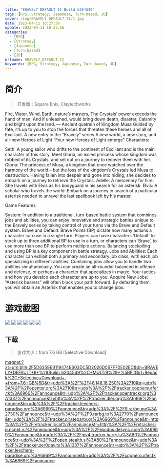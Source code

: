 ```yaml
---
title: "BRAVELY DEFAULT II Build 6204549"
tags: [RPG, Strategy, Japanese, Turn-based, 3D]
cover: /img/BRAVELY_DEFAULT_II/1.jpg
date: 2023-04-11 10:27:56
update: 2023-04-11 10:27:56
categories: 
  - [RPG]
  - [Strategy]
  - [Japanese]
  - [Turn-based]
  - [3D]
urlname: BRAVELY_DEFAULT_II
keywords: [RPG, Strategy, Japanese, Turn-based, 3D]
---
```

# 简介

> 开发商：Square Enix, Claytechworks

Fire, Water, Wind, Earth, nature’s masters,
The Crystals’ power exceeds the hand of man,
And if unleashed, would bring down death, disaster,
Calamity and blight upon the land.
― Ancient quatrain of Kingdom Musa
Guided by fate, it’s up to you to stop the forces that threaten these heroes and all of Excillant.
A new entry in the “Bravely” series
A new world, a new story, and all-new Heroes of Light
“Four new Heroes of Light emerge”
Characters:

Seth: A young sailor who drifts to the continent of Excillant and is the main character of this story. Meet Gloria, an exiled princess whose kingdom was robbed of its Crystals, and set out on a journey to recover them with her.
Gloria: The princess of Musa, a kingdom that once watched over the harmony of the world – but the loss of the kingdom’s Crystals led Musa to destruction. Having fallen into despair and gone into hiding, she decides to embark on a journey to retrieve the Crystals.
Adelle: A mercenary for hire. She travels with Elvis as his bodyguard in his search for an asterisk.
Elvis: A scholar who travels the world. Embark on a journey in search of a particular asterisk needed to unravel the last spellbook left by his master.

Game Features

System: In addition to a traditional, turn-based battle system that combines jobs and abilities, you can enjoy innovative and strategic battles unique to the Bravely series by taking control of your turns via the Brave and Default system.
Brave and Default: Brave Points (BP) dictate how many actions a character can use in a single turn. Players can have characters ‘Default’ to stock up to three additional BP to use in a turn, or characters can ‘Brave’, to use more than one BP to perform multiple actions. Balancing stockpiling and using BP is a key component in battle strategy.
Jobs and Abilities: Each character can exhibit both a primary and secondary job class, with each job specializing in different abilities. Combining jobs allow you to handle two abilities simultaneously. You can create an all-rounder balanced in offense and defense, or perhaps a character that specializes in magic. Your tactics and how you develop each character are up to you.
Acquire New Jobs: “Asterisk bearers” will often block your path forward. By defeating them, you will obtain an Asterisk that enables you to change jobs.

# 游戏截图

![](/img/BRAVELY_DEFAULT_II/2.jpg)
![](/img/BRAVELY_DEFAULT_II/3.jpg)
![](/img/BRAVELY_DEFAULT_II/4.jpg)
![](/img/BRAVELY_DEFAULT_II/5.jpg)
![](/img/BRAVELY_DEFAULT_II/6.jpg)
![](/img/BRAVELY_DEFAULT_II/7.jpg)


## 下载

> 游戏大小：from 7.6 GB [Selective Download]

[magnet:?xt=urn:btih:2F5D6359EB119474E603DC5D2026D067F70E02EC&amp;dn=BRAVELY+DEFAULT+II+%28Build+6204549%2C+MULTi9%29+%5BFitGirl+Repack%2C+Selective+Download+-+from+7.6+GB%5D&amp;tr=udp%3A%2F%2F46.148.18.250%3A2710&amp;tr=udp%3A%2F%2Fopentor.org%3A2710&amp;tr=udp%3A%2F%2Ftracker.coppersurfer.tk%3A6969%2Fannounce&amp;tr=udp%3A%2F%2Ftracker.opentrackr.org%3A1337%2Fannounce&amp;tr=http%3A%2F%2Ftracker.dler.org%3A6969%2Fannounce&amp;tr=udp%3A%2F%2Ftracker.leechers-paradise.org%3A6969%2Fannounce&amp;tr=udp%3A%2F%2F9.rarbg.me%3A2730%2Fannounce&amp;tr=udp%3A%2F%2F9.rarbg.to%3A2770%2Fannounce&amp;tr=udp%3A%2F%2Ftracker.pirateparty.gr%3A6969%2Fannounce&amp;tr=http%3A%2F%2Fretracker.local%2Fannounce&amp;tr=http%3A%2F%2Fretracker.ip.ncnet.ru%2Fannounce&amp;tr=udp%3A%2F%2Fexodus.desync.com%3A6969%2Fannounce&amp;tr=udp%3A%2F%2Fipv4.tracker.harry.lu%3A80%2Fannounce&amp;tr=udp%3A%2F%2Fopen.stealth.si%3A80%2Fannounce&amp;tr=udp%3A%2F%2Ftracker.zer0day.to%3A1337%2Fannounce&amp;tr=udp%3A%2F%2Ftracker.leechers-paradise.org%3A6969%2Fannounce&amp;tr=udp%3A%2F%2Fcoppersurfer.tk%3A6969%2Fannounce](magnet:?xt=urn:btih:2F5D6359EB119474E603DC5D2026D067F70E02EC&amp;dn=BRAVELY+DEFAULT+II+%28Build+6204549%2C+MULTi9%29+%5BFitGirl+Repack%2C+Selective+Download+-+from+7.6+GB%5D&amp;tr=udp%3A%2F%2F46.148.18.250%3A2710&amp;tr=udp%3A%2F%2Fopentor.org%3A2710&amp;tr=udp%3A%2F%2Ftracker.coppersurfer.tk%3A6969%2Fannounce&amp;tr=udp%3A%2F%2Ftracker.opentrackr.org%3A1337%2Fannounce&amp;tr=http%3A%2F%2Ftracker.dler.org%3A6969%2Fannounce&amp;tr=udp%3A%2F%2Ftracker.leechers-paradise.org%3A6969%2Fannounce&amp;tr=udp%3A%2F%2F9.rarbg.me%3A2730%2Fannounce&amp;tr=udp%3A%2F%2F9.rarbg.to%3A2770%2Fannounce&amp;tr=udp%3A%2F%2Ftracker.pirateparty.gr%3A6969%2Fannounce&amp;tr=http%3A%2F%2Fretracker.local%2Fannounce&amp;tr=http%3A%2F%2Fretracker.ip.ncnet.ru%2Fannounce&amp;tr=udp%3A%2F%2Fexodus.desync.com%3A6969%2Fannounce&amp;tr=udp%3A%2F%2Fipv4.tracker.harry.lu%3A80%2Fannounce&amp;tr=udp%3A%2F%2Fopen.stealth.si%3A80%2Fannounce&amp;tr=udp%3A%2F%2Ftracker.zer0day.to%3A1337%2Fannounce&amp;tr=udp%3A%2F%2Ftracker.leechers-paradise.org%3A6969%2Fannounce&amp;tr=udp%3A%2F%2Fcoppersurfer.tk%3A6969%2Fannounce)